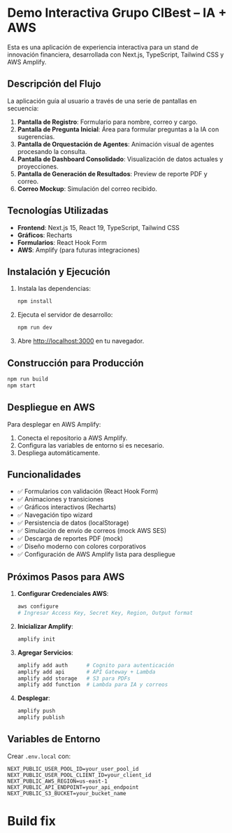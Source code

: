 # Demo Interactiva Grupo CIBest – IA + AWS

Esta es una aplicación de experiencia interactiva para un stand de innovación financiera, desarrollada con Next.js, TypeScript, Tailwind CSS y AWS Amplify.

## Descripción del Flujo

La aplicación guía al usuario a través de una serie de pantallas en secuencia:

1. **Pantalla de Registro**: Formulario para nombre, correo y cargo.
2. **Pantalla de Pregunta Inicial**: Área para formular preguntas a la IA con sugerencias.
3. **Pantalla de Orquestación de Agentes**: Animación visual de agentes procesando la consulta.
4. **Pantalla de Dashboard Consolidado**: Visualización de datos actuales y proyecciones.
5. **Pantalla de Generación de Resultados**: Preview de reporte PDF y correo.
6. **Correo Mockup**: Simulación del correo recibido.

## Tecnologías Utilizadas

- **Frontend**: Next.js 15, React 19, TypeScript, Tailwind CSS
- **Gráficos**: Recharts
- **Formularios**: React Hook Form
- **AWS**: Amplify (para futuras integraciones)

## Instalación y Ejecución

1. Instala las dependencias:
   ```bash
   npm install
   ```

2. Ejecuta el servidor de desarrollo:
   ```bash
   npm run dev
   ```

3. Abre [http://localhost:3000](http://localhost:3000) en tu navegador.

## Construcción para Producción

```bash
npm run build
npm start
```

## Despliegue en AWS

Para desplegar en AWS Amplify:

1. Conecta el repositorio a AWS Amplify.
2. Configura las variables de entorno si es necesario.
3. Despliega automáticamente.

## Funcionalidades

- ✅ Formularios con validación (React Hook Form)
- ✅ Animaciones y transiciones
- ✅ Gráficos interactivos (Recharts)
- ✅ Navegación tipo wizard
- ✅ Persistencia de datos (localStorage)
- ✅ Simulación de envío de correos (mock AWS SES)
- ✅ Descarga de reportes PDF (mock)
- ✅ Diseño moderno con colores corporativos
- ✅ Configuración de AWS Amplify lista para despliegue

## Próximos Pasos para AWS

1. **Configurar Credenciales AWS**:
   ```bash
   aws configure
   # Ingresar Access Key, Secret Key, Region, Output format
   ```

2. **Inicializar Amplify**:
   ```bash
   amplify init
   ```

3. **Agregar Servicios**:
   ```bash
   amplify add auth      # Cognito para autenticación
   amplify add api       # API Gateway + Lambda
   amplify add storage   # S3 para PDFs
   amplify add function  # Lambda para IA y correos
   ```

4. **Desplegar**:
   ```bash
   amplify push
   amplify publish
   ```

## Variables de Entorno

Crear `.env.local` con:
```
NEXT_PUBLIC_USER_POOL_ID=your_user_pool_id
NEXT_PUBLIC_USER_POOL_CLIENT_ID=your_client_id
NEXT_PUBLIC_AWS_REGION=us-east-1
NEXT_PUBLIC_API_ENDPOINT=your_api_endpoint
NEXT_PUBLIC_S3_BUCKET=your_bucket_name
```
# Build fix

